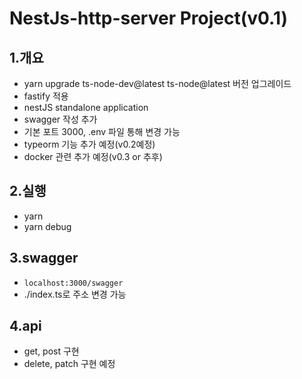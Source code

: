# NestJs-http-server Project(v0.1)

## 1.개요

- yarn upgrade ts-node-dev@latest ts-node@latest 버전 업그레이드
- fastify 적용
- nestJS standalone application
- swagger 작성 추가
- 기본 포트 3000, .env 파일 통해 변경 가능
- typeorm 기능 추가 예정(v0.2예정)
- docker 관련 추가 예정(v0.3 or 추후)

## 2.실행

- yarn
- yarn debug

## 3.swagger

- `localhost:3000/swagger`
- ./index.ts로 주소 변경 가능

## 4.api

- get, post 구현
- delete, patch 구현 예정
